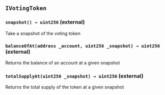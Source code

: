 ## `IVotingToken`






### `snapshot() → uint256` (external)

Take a snapshot of the voting token



### `balanceOfAt(address _account, uint256 _snapshot) → uint256` (external)

Returns the balance of an account at a given snapshot




### `totalSupplyAt(uint256 _snapshot) → uint256` (external)

Returns the total supply of the token at a given snapshot







